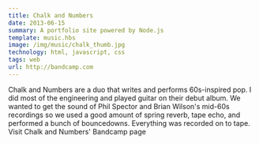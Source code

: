 ```yaml
---
title: Chalk and Numbers 
date: 2013-06-15
summary: A portfolio site powered by Node.js
template: music.hbs
image: /img/music/chalk_thumb.jpg
technology: html, javascript, css 
tags: web
url: http://bandcamp.com
---
```

Chalk and Numbers are a duo that writes and performs 60s-inspired pop. I did most of the engineering and played guitar on their debut album. We wanted to get the sound of Phil Spector and Brian Wilson's mid-60s recordings so we used a good amount of spring reverb, tape echo, and performed a bunch of bouncedowns. Everything was recorded on to tape. Visit Chalk and Numbers' Bandcamp page

